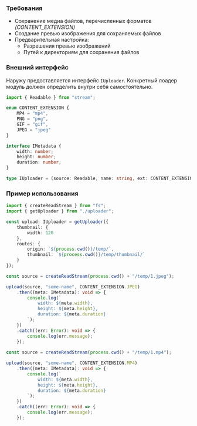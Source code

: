 ### Требования

- Сохранение медиа файлов, перечисленных форматов _(CONTENT_EXTENSION)_
- Создание превью изображения для сохраняемых файлов
- Предварительная настройка: 
	- Разрешения превью изображений 
	- Путей к директориям для сохранения файлов

### Внешний интерфейс

Наружу предоставляется интерфейс `IUploader`.
Конкретный лоадер модуль должен определить внутри себя самостоятельно.

```typescript
import { Readable } from "stream";

enum CONTENT_EXTENSION {
	MP4 = "mp4",
	PNG = "png",
	GIF = "gif",
	JPEG = "jpeg"
}

interface IMetadata {
	width: number;
	height: number;
	duration: number;
}

type IUploader = (source: Readable, name: string, ext: CONTENT_EXTENSION) => Promise<IMetadata>;
```

### Пример использования

```typescript
import { createReadStream } from "fs";
import { getUploader } from "./uploader";

const upload: IUploader = getUploader({
	thumbnail: {
		width: 120
	},
	routes: {
		origin: `${process.cwd()}/temp/`,
		thumbnail: `${process.cwd()}/temp/thumbnail/`
	}
});

const source = createReadStream(process.cwd() + "/temp/1.jpeg");

upload(source, "some-name", CONTENT_EXTENSION.JPEG)
	.then((meta: IMetadata): void => {
		console.log(`
			width: ${meta.width}, 
			height: ${meta.height},
			duration: ${meta.duration} 
		`);
	})
	.catch((err: Error): void => {
		console.log(err.message);
	});
	
const source = createReadStream(process.cwd() + "/temp/1.mp4");

upload(source, "some-name", CONTENT_EXTENSION.MP4)
	.then((meta: IMetadata): void => {
		console.log(`
			width: ${meta.width}, 
			height: ${meta.height},
			duration: ${meta.duration} 
		`);
	})
	.catch((err: Error): void => {
		console.log(err.message);
	});
```
```
